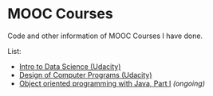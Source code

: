 # MOOC Courses

Code and other information of MOOC Courses I have done.

List:

- [Intro to Data Science (Udacity)](https://eu.udacity.com/course/intro-to-data-science--ud359)
- [Design of Computer Programs (Udacity)](https://eu.udacity.com/course/design-of-computer-programs--cs212)
- [Object oriented programming with Java, Part I](http://mooc.fi/courses/2013/programming-part-1/material.html) _(ongoing)_

